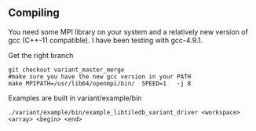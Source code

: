 ## Compiling

You need some MPI library on your system and a relatively new version of gcc (C++-11 compatible). I have been testing with gcc-4.9.1.

Get the right branch

    git checkout variant_master_merge
    #make sure you have the new gcc version in your PATH
    make MPIPATH=/usr/lib64/openmpi/bin/  SPEED=1   -j 8

Examples are built in variant/example/bin

    ./variant/example/bin/example_libtiledb_variant_driver <workspace> <array> <begin> <end>

    
